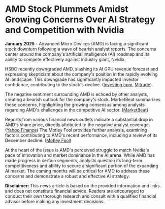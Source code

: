 # AMD Stock Plummets Amidst Growing Concerns Over AI Strategy and Competition with Nvidia

**January 2025** - Advanced Micro Devices (AMD) is facing a significant stock downturn following a wave of bearish analyst reports. The concerns center around the company's artificial intelligence (AI) roadmap and its ability to compete effectively against industry giant, Nvidia.

HSBC recently downgraded AMD, slashing its AI GPU revenue forecast and expressing skepticism about the company's position in the rapidly evolving AI landscape.  This downgrade has significantly impacted investor confidence, contributing to the stock's decline. ([Investing.com](https://www.investing.com/news/stock-market-news/amd-stock-down-as-hsbc-cuts-rating-on-less-competitive-ai-roadmap-3802775), [Mitrade](https://www.mitrade.com/insights/news/live-news/article-8-559754-20250108))

The negative sentiment surrounding AMD is echoed by other analysts, creating a bearish outlook for the company's stock. MarketBeat summarizes these concerns, highlighting the growing consensus among analysts regarding AMD's challenges in the competitive AI sector. ([MarketBeat](https://www.marketbeat.com/instant-alerts/advanced-micro-devices-nasdaqamd-shares-down-41-should-you-sell-2025-01-08/))

Reports from various financial news outlets indicate a substantial drop in AMD's share price, directly attributed to the negative analyst coverage. ([Yahoo Finance](https://finance.yahoo.com/news/amd-shares-plunge-5-analysts-153431076.html))  The Motley Fool provides further analysis, examining factors contributing to AMD's recent performance, including a review of its December decline. ([Motley Fool](https://www.fool.com/investing/2025/01/08/why-amd-stock-fell-119-in-december-and-lost-2025/))

At the heart of the issue is AMD's perceived struggle to match Nvidia's pace of innovation and market dominance in the AI arena. While AMD has made progress in certain segments, analysts question its long-term competitiveness and ability to secure a significant portion of the expanding AI market. The coming months will be critical for AMD to address these concerns and demonstrate a robust and effective AI strategy.

**Disclaimer:** This news article is based on the provided information and links and does not constitute financial advice. Readers are encouraged to conduct their own thorough research and consult with a qualified financial advisor before making any investment decisions.